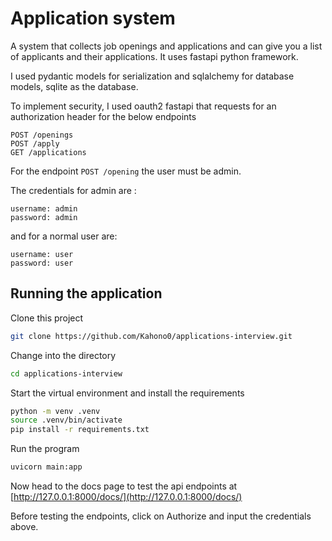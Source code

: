 # Application system
A system that collects job openings and applications and can give you a list of applicants and their applications.
It uses fastapi python framework.

I used pydantic models for serialization and sqlalchemy for database models, sqlite as the database.

To implement security, I used oauth2 fastapi that requests for an authorization header for the below endpoints
```
POST /openings
POST /apply
GET /applications
```
For the endpoint `POST /opening` the user must be admin.

The credentials for admin are :
```
username: admin
password: admin
```
and for a normal user are:
```
username: user
password: user
```

## Running the application
Clone this project
```bash
git clone https://github.com/Kahono0/applications-interview.git
```
Change into the directory
```bash
cd applications-interview
```
Start the virtual environment and install the requirements
```bash
python -m venv .venv
source .venv/bin/activate
pip install -r requirements.txt
```
Run the program
```bash
uvicorn main:app
```

Now head to the docs page to test the api endpoints at [http://127.0.0.1:8000/docs/](http://127.0.0.1:8000/docs/)

Before testing the endpoints, click on Authorize and input the credentials above.


